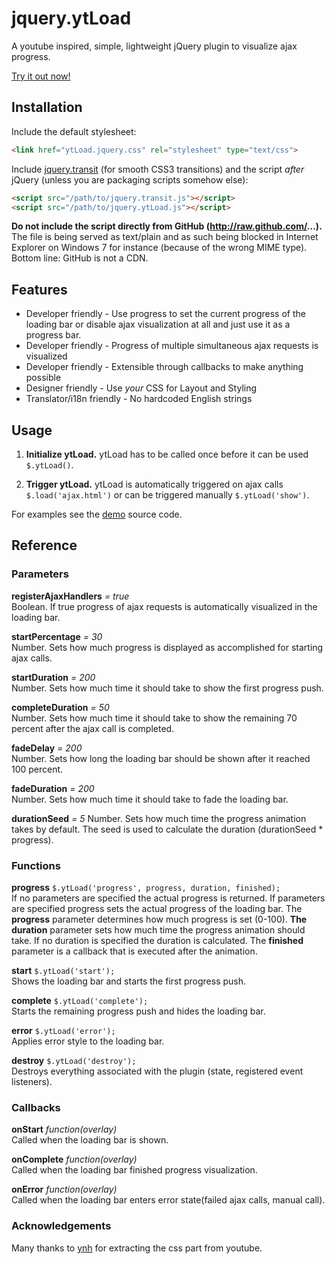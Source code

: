 jquery.ytLoad
=============

A youtube inspired, simple, lightweight jQuery plugin to visualize ajax progress.

[Try it out now!](http://ytload.mythli.net)

## Installation

Include the default stylesheet:
```html
<link href="ytLoad.jquery.css" rel="stylesheet" type="text/css">
```

Include [jquery.transit](http://ricostacruz.com/jquery.transit/) (for smooth CSS3 transitions) and the script *after* jQuery (unless you are packaging scripts somehow else):
```html
<script src="/path/to/jquery.transit.js"></script>
<script src="/path/to/jquery.ytLoad.js"></script>
```

**Do not include the script directly from GitHub (http://raw.github.com/...).** The file is being served as text/plain and as such being blocked
in Internet Explorer on Windows 7 for instance (because of the wrong MIME type). Bottom line: GitHub is not a CDN.

## Features

- Developer friendly - Use progress to set the current progress of the loading bar or disable ajax visualization at all and just use it as a progress bar.
- Developer friendly - Progress of multiple simultaneous ajax requests is visualized
- Developer friendly - Extensible through callbacks to make anything possible
- Designer friendly - Use *your* CSS for Layout and Styling
- Translator/i18n friendly - No hardcoded English strings

## Usage

1.  **Initialize ytLoad.**  ytLoad has to be called once before it can be used ``$.ytLoad()``.

2.  **Trigger ytLoad.** ytLoad is automatically triggered on ajax calls ``$.load('ajax.html')`` or can be triggered manually ``$.ytLoad('show')``.

For examples see the [demo](https://github.com/Mythli/jquery.ytload/blob/master/index.html) source code.

## Reference

### Parameters

**registerAjaxHandlers** *= true*  
Boolean. If true progress of ajax requests is automatically visualized in the loading bar. 

**startPercentage** *= 30*  
Number. Sets how much progress is displayed as accomplished for starting ajax calls.  

**startDuration** *= 200*  
Number. Sets how much time it should take to show the first progress push.  

**completeDuration** *= 50*  
Number. Sets how much time it should take to show the remaining 70 percent after the ajax call is completed.  

**fadeDelay** *= 200*  
Number. Sets how long the loading bar should be shown after it reached 100 percent.  

**fadeDuration** *= 200*  
Number. Sets how much time it should take to fade the loading bar.

**durationSeed** *= 5*
Number. Sets how much time the progress animation takes by default. The seed is used to calculate the duration (durationSeed * progress).

### Functions

**progress** ``$.ytLoad('progress', progress, duration, finished);``   
If no parameters are specified the actual progress is returned. If parameters are specified progress sets the actual progress of the loading bar. The **progress** parameter determines how much progress is set (0-100). **The duration** parameter sets how much time the progress animation should take. If no duration is specified the duration is calculated. The **finished** parameter is a callback that is executed after the animation.

**start** ``$.ytLoad('start');``  
Shows the loading bar and starts the first progress push.  

**complete** ``$.ytLoad('complete');``   
Starts the remaining progress push and hides the loading bar.

**error** ``$.ytLoad('error');``  
Applies error style to the loading bar.

**destroy** ``$.ytLoad('destroy');``   
Destroys everything associated with the plugin (state, registered event listeners).  

### Callbacks

**onStart**  *function(overlay)*  
Called when the loading bar is shown.  

**onComplete**  *function(overlay)*  
Called when the loading bar finished progress visualization.  

**onError**  *function(overlay)*  
Called when the loading bar enters error state(failed ajax calls, manual call).

### Acknowledgements

Many thanks to [ynh](http://blog.ynh.io/2013/05/24/rebuild-youtubes-progress-bar.html) for extracting the css part from youtube.

